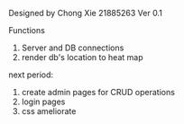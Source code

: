 Designed by Chong Xie 21885263
Ver 0.1

Functions
1. Server and DB connections
2. render db's location to heat map 

next period:
1. create  admin pages for CRUD operations
2. login pages
3. css ameliorate